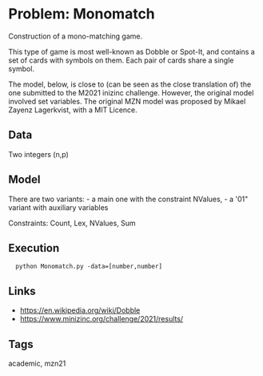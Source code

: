 # Problem: Monomatch

Construction of a mono-matching game.

This type of game is most well-known as Dobble or Spot-It, and contains a set of cards with symbols on them.
Each pair of cards share a single symbol.

The model, below, is close to (can be seen as the close translation of) the one submitted to the M2021 inizinc challenge.
However, the original model involved set variables.
The original MZN model was proposed by Mikael Zayenz Lagerkvist, with a MIT Licence.

## Data
  Two integers (n,p)

## Model
  There are two variants:
    - a main one with the constraint NValues,
    - a '01" variant with auxiliary variables

  Constraints: Count, Lex, NValues, Sum

## Execution
```
  python Monomatch.py -data=[number,number]
```

## Links
  - https://en.wikipedia.org/wiki/Dobble
  - https://www.minizinc.org/challenge/2021/results/

## Tags
  academic, mzn21
